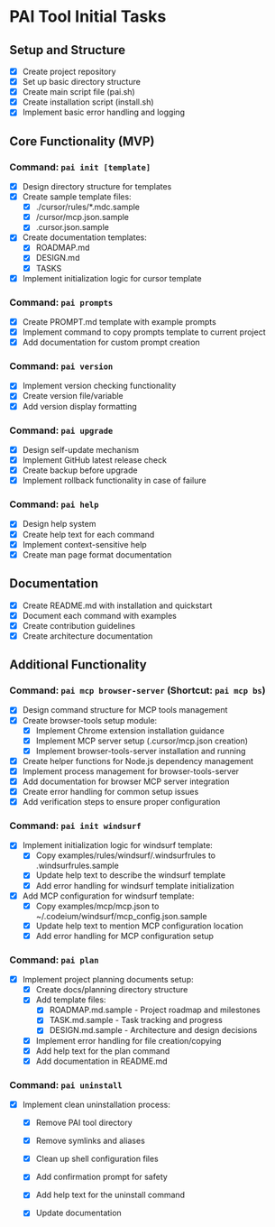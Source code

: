# PAI Tool Initial Tasks

## Setup and Structure
- [x] Create project repository
- [x] Set up basic directory structure
- [x] Create main script file (pai.sh)
- [x] Create installation script (install.sh)
- [x] Implement basic error handling and logging

## Core Functionality (MVP)

### Command: `pai init [template]`
- [x] Design directory structure for templates
- [x] Create sample template files:
  - [x] ./cursor/rules/*.mdc.sample
  - [x] /cursor/mcp.json.sample
  - [x] .cursor.json.sample
- [x] Create documentation templates:
  - [x] ROADMAP.md
  - [x] DESIGN.md
  - [x] TASKS
- [x] Implement initialization logic for cursor template

### Command: `pai prompts`
- [x] Create PROMPT.md template with example prompts
- [x] Implement command to copy prompts template to current project
- [x] Add documentation for custom prompt creation

### Command: `pai version`
- [x] Implement version checking functionality
- [x] Create version file/variable
- [x] Add version display formatting

### Command: `pai upgrade`
- [x] Design self-update mechanism
- [x] Implement GitHub latest release check
- [x] Create backup before upgrade
- [x] Implement rollback functionality in case of failure

### Command: `pai help`
- [x] Design help system
- [x] Create help text for each command
- [x] Implement context-sensitive help
- [x] Create man page format documentation

## Documentation
- [x] Create README.md with installation and quickstart
- [x] Document each command with examples
- [x] Create contribution guidelines
- [x] Create architecture documentation

## Additional Functionality

### Command: `pai mcp browser-server` (Shortcut: `pai mcp bs`)
- [x] Design command structure for MCP tools management
- [x] Create browser-tools setup module:
  - [x] Implement Chrome extension installation guidance
  - [x] Implement MCP server setup (.cursor/mcp.json creation)
  - [x] Implement browser-tools-server installation and running
- [x] Create helper functions for Node.js dependency management
- [x] Implement process management for browser-tools-server
- [x] Add documentation for browser MCP server integration
- [x] Create error handling for common setup issues
- [x] Add verification steps to ensure proper configuration

### Command: `pai init windsurf`
- [x] Implement initialization logic for windsurf template:
  - [x] Copy examples/rules/windsurf/.windsurfrules to .windsurfrules.sample
  - [x] Update help text to describe the windsurf template
  - [x] Add error handling for windsurf template initialization
- [x] Add MCP configuration for windsurf template:
  - [x] Copy examples/mcp/mcp.json to ~/.codeium/windsurf/mcp_config.json.sample
  - [x] Update help text to mention MCP configuration location
  - [x] Add error handling for MCP configuration setup

### Command: `pai plan`
- [x] Implement project planning documents setup:
  - [x] Create docs/planning directory structure 
  - [x] Add template files:
    - [x] ROADMAP.md.sample - Project roadmap and milestones
    - [x] TASK.md.sample - Task tracking and progress
    - [x] DESIGN.md.sample - Architecture and design decisions
  - [x] Implement error handling for file creation/copying
  - [x] Add help text for the plan command
  - [x] Add documentation in README.md

### Command: `pai uninstall`
- [x] Implement clean uninstallation process:
  - [x] Remove PAI tool directory
  - [x] Remove symlinks and aliases
  - [x] Clean up shell configuration files
  - [x] Add confirmation prompt for safety
  - [x] Add help text for the uninstall command
  - [x] Update documentation

